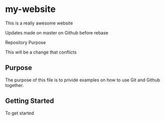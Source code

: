 # my-website

This is a really awesome website

Updates made on master on Github before rebase

 Repository Purpose

This will be a change that conflicts

## Purpose

The purpose of this file is to privide examples
on how to use Git and Github together.


## Getting Started

To get started
